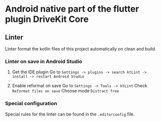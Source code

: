 # Android native part of the flutter plugin DriveKit Core

## Linter
Linter format the kotlin files of this project automatically on clean and build.

### Linter on save in Android Studio
1. Get the IDE plugin
Go to `Settings -> plugins -> search ktLint -> install -> restart Android Studio`

2. Enable reformat on save
Go to `Settings -> Tools -> ktLint`
Check `Reformat files on save`
Choose mode  `Distract free`

### Special configuration
Special rules for the linter can be found in the `.editorconfig` file.
